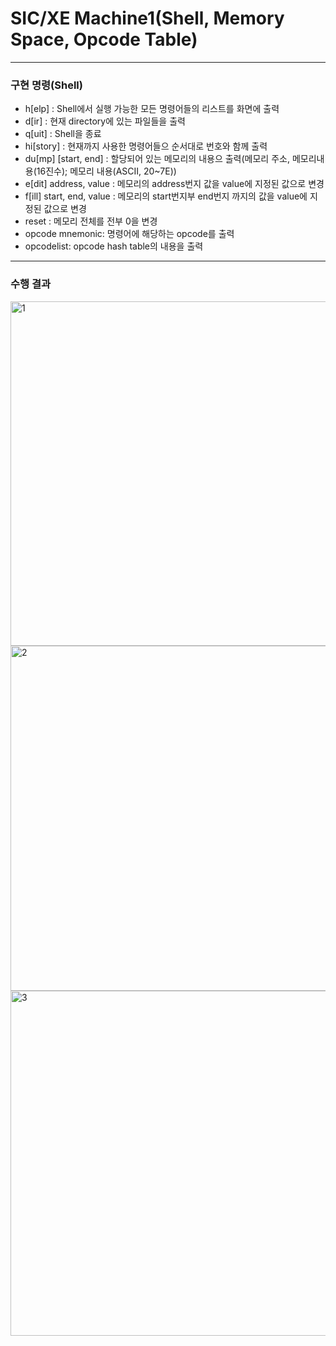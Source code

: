 # SIC/XE Machine1(Shell, Memory Space, Opcode Table)
------
### 구현 명령(Shell)
-	h[elp] : Shell에서 실행 가능한 모든 명령어들의 리스트를 화면에 출력
-	d[ir] : 현재 directory에 있는 파일들을 출력
- q[uit] : Shell을 종료
- hi[story] : 현재까지 사용한 명령어들으 순서대로 번호와 함께 출력
- du[mp] [start, end] : 할당되어 있는 메모리의 내용으 출력(메모리 주소, 메모리내용(16진수); 메모리 내용(ASCII, 20~7E))
- e[dit] address, value : 메모리의 address번지 값을 value에 지정된 값으로 변경
- f[ill] start, end, value : 메모리의 start번지부 end번지 까지의 값을 value에 지정된 값으로 변경
- reset : 메모리 전체를 전부 0을 변경
- opcode mnemonic: 명령어에 해당하는 opcode를 출력
- opcodelist: opcode hash table의 내용을 출력
------
### 수행 결과
<img width="551" alt="1" src="https://user-images.githubusercontent.com/57051773/123925706-21dfd000-d9c6-11eb-83d9-80296bf3b4c6.png">
<img width="552" alt="2" src="https://user-images.githubusercontent.com/57051773/123925716-23a99380-d9c6-11eb-8ef1-f5c5285d7890.png">
<img width="552" alt="3" src="https://user-images.githubusercontent.com/57051773/123925731-26a48400-d9c6-11eb-9bdc-21ea1b61abdc.png">
